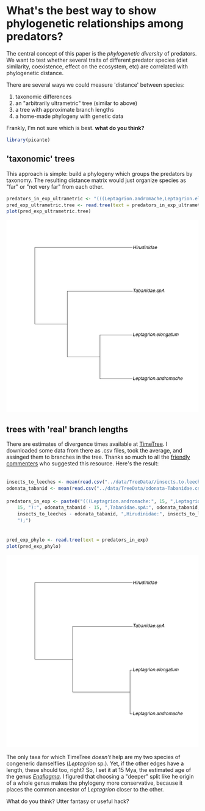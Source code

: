 # What's the best way to show phylogenetic relationships among predators?

The central concept of this paper is the _phylogenetic diversity_ of predators.  We want to test whether several traits of different predator species (diet similarity, coexistence, effect on the ecosystem, etc) are correlated with phylogenetic distance.

There are several ways we could measure 'distance' between species:

1.  taxonomic differences
2.  an "arbitrarily ultrametric" tree (similar to above)
3.  a tree with approximate branch lengths
4.  a home-made phylogeny with genetic data

Frankly, I'm not sure which is best.  **what do you think?**


```r
library(picante)
```

## 'taxonomic' trees

This approach is simple: build a phylogeny which groups the predators by taxonomy.  The resulting distance matrix would just organize species as "far" or "not very far" from each other.


```r
predators_in_exp_ultrametric <- "(((Leptagrion.andromache,Leptagrion.elongatum),Tabanidae.spA),Hirudinidae);"
pred_exp_ultrametric.tree <- read.tree(text = predators_in_exp_ultrametric)
plot(pred_exp_ultrametric.tree)
```

![plot of chunk unnamed-chunk-2](figure/unnamed-chunk-2.png) 


## trees with 'real' branch lengths

There are estimates of divergence times available at [TimeTree](http://www.timetree.org/).  I downloaded some data from there as .csv files, took the average, and assinged them to branches in the tree.  Thanks so much to all the [friendly commenters](https://www.zoology.ubc.ca/~macdonald/curious_interactions/taxonomy-tree/) who suggested this resource.  Here's the result:


```r

insects_to_leeches <- mean(read.csv("../data/TreeData//insects.to.leeches.csv")$Time)
odonata_tabanid <- mean(read.csv("../data/TreeData/odonata-Tabanidae.csv")$Time)

predators_in_exp <- paste0("(((Leptagrion.andromache:", 15, ",Leptagrion.elongatum:", 
    15, "):", odonata_tabanid - 15, ",Tabanidae.spA:", odonata_tabanid, "):", 
    insects_to_leeches - odonata_tabanid, ",Hirudinidae:", insects_to_leeches, 
    ");")


pred_exp_phylo <- read.tree(text = predators_in_exp)
plot(pred_exp_phylo)
```

![plot of chunk unnamed-chunk-3](figure/unnamed-chunk-3.png) 


The only taxa for which TimeTree *doesn't* help are my two species of congeneric damselflies (*Leptagrion* sp.).  Yet, if the other edges have a length, these should too, right?  So, I set it at 15 Mya, the estimated age of the genus [*Enallagma*](http://www.enallagma.com/phylogeny.php).  I figured that choosing a "deeper" split like he origin of a whole genus makes the phylogeny more conservative, because it places the common ancestor of *Leptagrion* closer to the other. 

What do you think?  Utter fantasy or useful hack?

